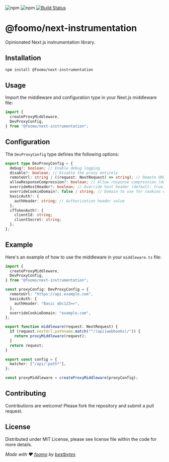 ![npm](https://img.shields.io/npm/dm/@foomo/next-instrumentation.svg?style=flat-square)
![npm](https://img.shields.io/npm/l/@foomo/next-instrumentation.svg?style=flat-square)
[![Build Status](https://github.com/foomo/next-instrumentation/actions/workflows/test.yml/badge.svg?branch=main&event=push)](https://github.com/foomo/next-instrumentation/actions/workflows/test.yml)

# @foomo/next-instrumentation

Opinionated Next.js instrumentation library.

## Installation

```bash
npm install @foomo/next-instrumentation
```

## Usage

Import the middleware and configuration type in your Next.js middleware file:

```typescript
import {
  createProxyMiddleware,
  DevProxyConfig,
} from "@foomo/next-instrumentation";
```

## Configuration

The `DevProxyConfig` type defines the following options:

```typescript
export type DevProxyConfig = {
  debug?: boolean; // Enable debug logging
  disable?: boolean; // Disable the proxy entirely
  remoteUrl: string | ((request: NextRequest) => string); // Remote URL or function to generate it
  allowResponseCompression?: boolean; // Allow response compression (default: false)
  overrideHostHeader?: boolean; // Override host header (default: true)
  overrideCookieDomain?: false | string; // Domain to use for cookies or false to disable
  basicAuth?: {
    authHeader: string; // Authorization header value
  };
  cfTokenAuth?: {
    clientId: string;
    clientSecret: string;
  };
};
```

## Example

Here's an example of how to use the middleware in your `middleware.ts` file:

```typescript
import {
  createProxyMiddleware,
  DevProxyConfig,
} from "@foomo/next-instrumentation";

const proxyConfig: DevProxyConfig = {
  remoteUrl: "https://api.example.com",
  basicAuth: {
    authHeader: "Basic abc123==",
  },
  overrideCookieDomain: "example.com",
};

export function middleware(request: NextRequest) {
  if (request.nextUrl.pathname.match("^/(api|webhooks)/")) {
    return proxyMiddleware(request);
  }
  return request;
}

export const config = {
  matcher: ["/api/:path*"],
};

const proxyMiddleware = createProxyMiddleware(proxyConfig);
```

## Contributing

Contributions are welcome! Please fork the repository and submit a pull request.

## License

Distributed under MIT License, please see license file within the code for more details.

_Made with ♥ [foomo](https://www.foomo.org) by [bestbytes](https://www.bestbytes.com)_
